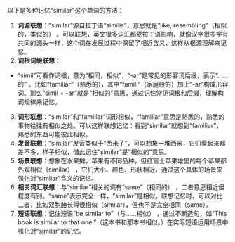 以下是多种记忆“similar”这个单词的方法：
1. **词源联想**：“similar”源自拉丁语“similis”，意思就是“like, resembling”（相似的，类似的） 。可以联想，英文很多词汇都受拉丁语影响，就像汉字很多字有共同的源头一样，这个词在发展过程中保留了相近含义，这样从根源理解来记忆。
2. **词根词缀联想**：
 - “simil”可看作词根，意为“相同，相似”，“-ar”是常见的形容词后缀，表示“……的” 。比如“familiar”（熟悉的），其中“famili”（家庭般的）加上“-ar”构成形容词。那么“simil + -ar”就是“相似的”意思，通过记住常见词根和后缀，理解构词规律来记忆。
3. **词形联想**：“similar”和“familiar”词形相似，“familiar”意思是熟悉的，熟悉的事物往往有相似之处。可以这样联想记忆：看到“similar”就想到“familiar”，熟悉的东西可能彼此相似。
4. **发音联想**：“similar”发音类似于“西米了”，可以想象一堆西米，它们看起来都差不多，样子相似，借此记住“similar”是“相似的”意思。
5. **场景联想**：想象在水果摊，苹果有不同品种，但红富士苹果堆里的每个苹果都外观相似（similar） ，它们大小、颜色、形状相近，通过这个具体的场景来强化对“similar”含义的记忆。
6. **相关词汇联想**：与“similar”相关的词有“same”（相同的） ，二者意思相近但程度有别。“same”表示完全一样，“similar”是相似。联想记忆时，可以对比二者，比如双胞胎长得很相似（similar），但也不是完全相同（same）。
7. **短语联想**：记住短语“be similar to”（与……相似） ，通过不断造句，如“This book is similar to that one.”（这本书和那本书相似。）在实际短语运用场景中强化对“similar”的记忆。 